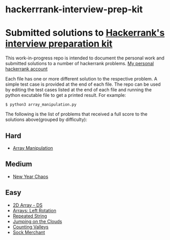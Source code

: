# hackerrrank-interview-prep-kit

# Submitted solutions to [Hackerrank's interview preparation kit](https://www.hackerrank.com/interview/interview-preparation-kit)

This work-in-progress repo is intended to document the personal work and submitted solutions to a number of hackerrank problems.
[My personal hackerrank account](http://hackerrank.com/husseny_xyz)

Each file has one or more different solution to the respective problem. A simple test case is provided at the end of each file.
The repo can be used by editing the test cases listed at the end of each file and running the python excutable file to get a printed result. For example:

    $ python3 array_manipulation.py

The following is the list of problems that received a full score to the solutions above(grouped by difficulty):

## Hard

- [Array Manipulation](https://www.hackerrank.com/challenges/crush/problem)

## Medium

- [New Year Chaos](https://www.hackerrank.com/challenges/new-year-chaos/problem)

## Easy

- [2D Array - DS](https://www.hackerrank.com/challenges/2d-array/problem)
- [Arrays: Left Rotation](https://www.hackerrank.com/challenges/ctci-array-left-rotation/problem)
- [Repeated String](https://www.hackerrank.com/challenges/repeated-string/problem)
- [Jumping on the Clouds](https://www.hackerrank.com/challenges/jumping-on-the-clouds/problem)
- [Counting Valleys](https://www.hackerrank.com/challenges/counting-valleys/problem)
- [Sock Merchant](https://www.hackerrank.com/challenges/sock-merchant/problem)
